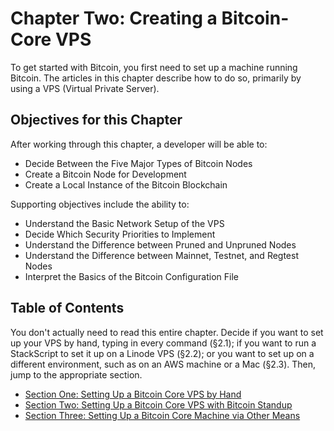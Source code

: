 # Chapter Two: Creating a Bitcoin-Core VPS

To get started with Bitcoin, you first need to set up a machine running Bitcoin. The articles in this chapter describe how to do so, primarily by using a VPS (Virtual Private Server).

## Objectives for this Chapter

After working through this chapter, a developer will be able to:

   * Decide Between the Five Major Types of Bitcoin Nodes
   * Create a Bitcoin Node for Development
   * Create a Local Instance of the Bitcoin Blockchain

Supporting objectives include the ability to:

   * Understand the Basic Network Setup of the VPS
   * Decide Which Security Priorities to Implement
   * Understand the Difference between Pruned and Unpruned Nodes
   * Understand the Difference between Mainnet, Testnet, and Regtest Nodes
   * Interpret the Basics of the Bitcoin Configuration File
   
## Table of Contents

You don't actually need to read this entire chapter. Decide if you want to set up your VPS by hand, typing in every command (§2.1); if you want to run a StackScript to set it up on a Linode VPS (§2.2); or you want to set up on a different environment, such as on an AWS machine or a Mac (§2.3). Then, jump to the appropriate section.

   * [Section One: Setting Up a Bitcoin Core VPS by Hand](02_1_Setting_Up_a_Bitcoin-Core_VPS_by_Hand.md)
   * [Section Two: Setting Up a Bitcoin Core VPS with Bitcoin Standup](02_2_Setting_Up_a_Bitcoin-Core_VPS_with_StackScript.md)
   * [Section Three: Setting Up a Bitcoin Core Machine via Other Means](02_3_Setting_Up_Bitcoin_Core_Other.md)
